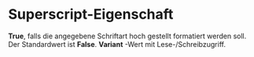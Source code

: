 
# Superscript-Eigenschaft

 **True**, falls die angegebene Schriftart hoch gestellt formatiert werden soll. Der Standardwert ist **False**. **Variant** -Wert mit Lese-/Schreibzugriff.

